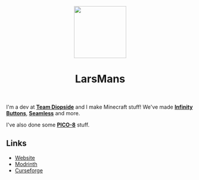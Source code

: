 <div align="center"> <!-- .element: style="display:flex;"-->
    <img src="https://larsmans64.github.io/assets/yosh round.png" height="140px">
    <h1>LarsMans</h1>
</div>

<br>

I'm a dev at **[Team Diopside](https://github.com/TeamDiopside)** and I make Minecraft stuff!
We've made **[Infinity Buttons](https://modrinth.com/mod/infinitybuttons)**, **[Seamless](https://modrinth.com/mod/seamless)** and more.

I've also done some **[PICO-8](https://www.lexaloffle.com/bbs/?uid=75976)** stuff.

## Links

- [Website](https://larsmans64.github.io)
- [Modrinth](https://modrinth.com/user/LarsMans)
- [Curseforge](https://www.curseforge.com/members/larsmans64/projects)
